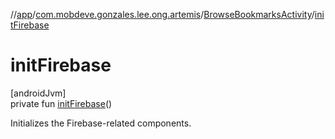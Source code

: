 //[app](../../../index.md)/[com.mobdeve.gonzales.lee.ong.artemis](../index.md)/[BrowseBookmarksActivity](index.md)/[initFirebase](init-firebase.md)

# initFirebase

[androidJvm]\
private fun [initFirebase](init-firebase.md)()

Initializes the Firebase-related components.
